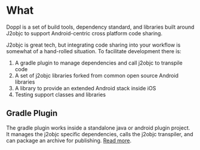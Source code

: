 # What

Doppl is a set of build tools, dependency standard, and libraries built around J2objc to support Android-centric cross platform code sharing.

J2objc is great tech, but integrating code sharing into your workflow is somewhat of a hand-rolled situation. To facilitate development there is:

1. A gradle plugin to manage dependencies and call j2objc to transpile code
2. A set of j2objc libraries forked from common open source Android libraries
3. A library to provide an extended Android stack inside iOS
4. Testing support classes and libraries

## Gradle Plugin

The gradle plugin works inside a standalone java or android plugin project. It manages the j2objc specific dependencies, calls the j2objc transpiler, and can package an archive for publishing. [Read more](gradle.html).